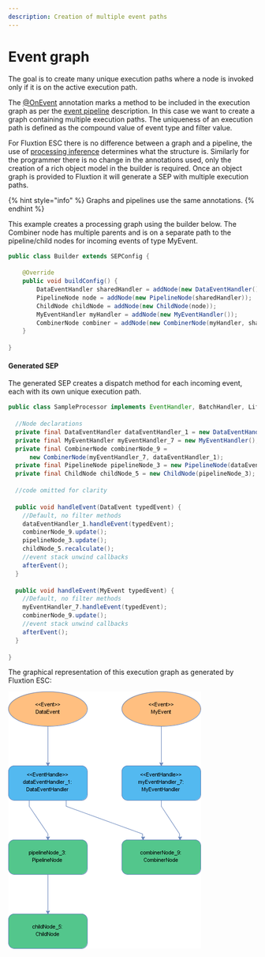 ```yaml
---
description: Creation of multiple event paths
---
```


# Event graph

The goal is to create many unique execution paths where a node is invoked only if it is on the active execution path.

The [@OnEvent](https://github.com/v12technology/fluxtion/blob/master/builder/src/main/java/com/fluxtion/api/annotations/OnEvent.java) annotation marks a method to be included in the execution graph as per the [event pipeline](event-pipeline.md) description. In this case we want to create a graph containing multiple execution paths. The uniqueness of an execution path is defined as the compound value of event type and filter value.

For Fluxtion ESC there is no difference between a graph and a pipeline, the use of [processing inference](../developer/child-1/graph-building.md#processing-inference) determines what the structure is. Similarly for the programmer there is no change in the annotations used, only the creation of a rich object model in the builder is required. Once an object graph is provided to Fluxtion it will generate a SEP with multiple execution paths.

{% hint style="info" %}
Graphs and pipelines use the same annotations.
{% endhint %}

This example creates a processing graph using the builder below. The Combiner node has multiple parents and is on a separate path to the pipeline/child nodes for incoming events of type MyEvent.

```java
public class Builder extends SEPConfig {

    @Override
    public void buildConfig() {
        DataEventHandler sharedHandler = addNode(new DataEventHandler());
        PipelineNode node = addNode(new PipelineNode(sharedHandler));
        ChildNode childNode = addNode(new ChildNode(node));
        MyEventHandler myHandler = addNode(new MyEventHandler());
        CombinerNode combiner = addNode(new CombinerNode(myHandler, sharedHandler));
    }

}
```

#### Generated SEP

The generated SEP creates a dispatch method for each incoming event, each with its own unique execution path.

```java
public class SampleProcessor implements EventHandler, BatchHandler, Lifecycle {

  //Node declarations
  private final DataEventHandler dataEventHandler_1 = new DataEventHandler();
  private final MyEventHandler myEventHandler_7 = new MyEventHandler();
  private final CombinerNode combinerNode_9 =
      new CombinerNode(myEventHandler_7, dataEventHandler_1);
  private final PipelineNode pipelineNode_3 = new PipelineNode(dataEventHandler_1);
  private final ChildNode childNode_5 = new ChildNode(pipelineNode_3);

  //code omitted for clarity

  public void handleEvent(DataEvent typedEvent) {
    //Default, no filter methods
    dataEventHandler_1.handleEvent(typedEvent);
    combinerNode_9.update();
    pipelineNode_3.update();
    childNode_5.recalculate();
    //event stack unwind callbacks
    afterEvent();
  }

  public void handleEvent(MyEvent typedEvent) {
    //Default, no filter methods
    myEventHandler_7.handleEvent(typedEvent);
    combinerNode_9.update();
    //event stack unwind callbacks
    afterEvent();
  }
  
}

```

 The graphical representation of this execution graph as generated by Fluxtion ESC:

![a diagram show multiple execution paths in a SEP](../../.gitbook/assets/sampleprocessor%20%286%29.png)

